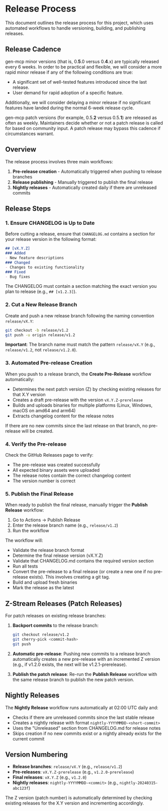 # Release Process

This document outlines the release process for this project, which uses automated workflows to handle versioning, building, and publishing releases.

## Release Cadence

gen-mcp minor versions (that is, 0.**5**.0 versus 0.**4**.x) are typically released every 6 weeks. In order to be practical and flexible, we will consider a more rapid minor release if any of the following conditions are true:

- A significant set of well-tested features introduced since the last release.
- User demand for rapid adoption of a specific feature.

Additionally, we will consider delaying a minor release if no significant features have landed during the normal 6-week release cycle.

gen-mcp patch versions (for example, 0.5.**2** versus 0.5.**1**) are released as often as weekly. Maintainers decide whether or not a patch release is called for based on community input. A patch release may bypass this cadence if circumstances warrant.

## Overview

The release process involves three main workflows:
1. **Pre-release creation** - Automatically triggered when pushing to release branches
2. **Release publishing** - Manually triggered to publish the final release
3. **Nightly releases** - Automatically created daily if there are unreleased commits

## Release Steps

### 1. Ensure CHANGELOG is Up to Date

Before cutting a release, ensure that `CHANGELOG.md` contains a section for your release version in the following format:

```markdown
## [vX.Y.Z]
### Added
- New feature descriptions
### Changed  
- Changes to existing functionality
### Fixed
- Bug fixes
```

The CHANGELOG must contain a section matching the exact version you plan to release (e.g., `## [v1.2.3]`).

### 2. Cut a New Release Branch

Create and push a new release branch following the naming convention `release/vX.Y`:

```bash
git checkout -b release/v1.2
git push -u origin release/v1.2
```

**Important**: The branch name must match the pattern `release/vX.Y` (e.g., `release/v1.2`, not `release/v1.2.0`).

### 3. Automated Pre-release Creation

When you push to a release branch, the **Create Pre-Release** workflow automatically:
- Determines the next patch version (Z) by checking existing releases for that X.Y version
- Creates a draft pre-release with the version `vX.Y.Z-prerelease`
- Builds and uploads binaries for multiple platforms (Linux, Windows, macOS on amd64 and arm64)
- Extracts changelog content for the release notes

If there are no new commits since the last release on that branch, no pre-release will be created.

### 4. Verify the Pre-release

Check the GitHub Releases page to verify:
- The pre-release was created successfully
- All expected binary assets were uploaded
- The release notes contain the correct changelog content
- The version number is correct

### 5. Publish the Final Release

When ready to publish the final release, manually trigger the **Publish Release** workflow:

1. Go to Actions → Publish Release
2. Enter the release branch name (e.g., `release/v1.2`)
3. Run the workflow

The workflow will:
- Validate the release branch format
- Determine the final release version (vX.Y.Z)
- Validate that CHANGELOG.md contains the required version section
- Run all tests
- Convert the pre-release to a final release (or create a new one if no pre-release exists). This involves creating a git tag.
- Build and upload fresh binaries
- Mark the release as the latest

## Z-Stream Releases (Patch Releases)

For patch releases on existing release branches:

1. **Backport commits** to the release branch:
   ```bash
   git checkout release/v1.2
   git cherry-pick <commit-hash>
   git push
   ```

2. **Automatic pre-release**: Pushing new commits to a release branch automatically creates a new pre-release with an incremented Z version (e.g., if v1.2.0 exists, the next will be v1.2.1-prerelease).

3. **Publish the patch release**: Re-run the **Publish Release** workflow with the same release branch to publish the new patch version.

## Nightly Releases

The **Nightly Release** workflow runs automatically at 02:00 UTC daily and:
- Checks if there are unreleased commits since the last stable release
- Creates a nightly release with format `nightly-YYYYMMDD-<short-commit>`
- Uses the "Unreleased" section from CHANGELOG.md for release notes
- Skips creation if no new commits exist or a nightly already exists for the current commit

## Version Numbering

- **Release branches**: `release/vX.Y` (e.g., `release/v1.2`)
- **Pre-releases**: `vX.Y.Z-prerelease` (e.g., `v1.2.0-prerelease`)
- **Final releases**: `vX.Y.Z` (e.g., `v1.2.0`)
- **Nightly releases**: `nightly-YYYYMMDD-<commit>` (e.g., `nightly-20240315-abc123f`)

The Z version (patch number) is automatically determined by checking existing releases for the X.Y version and incrementing accordingly.
